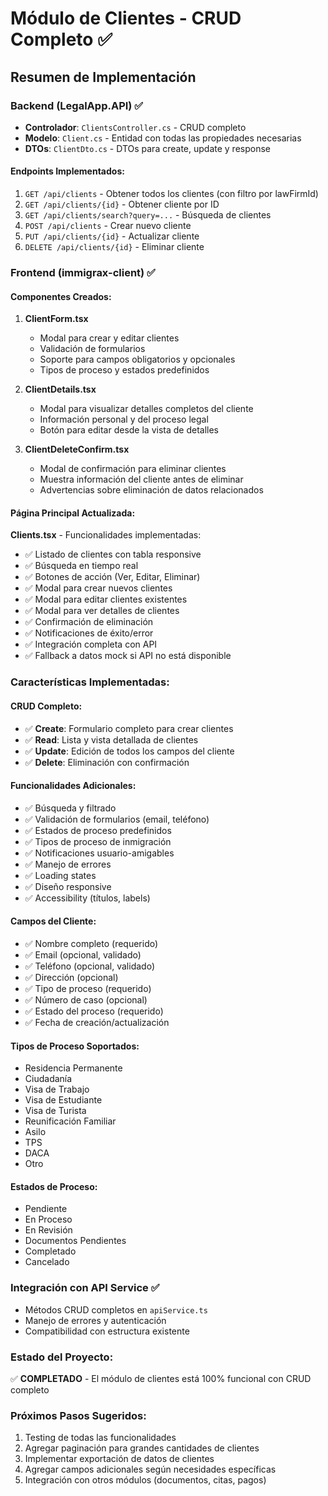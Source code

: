 # Módulo de Clientes - CRUD Completo ✅

## Resumen de Implementación

### Backend (LegalApp.API) ✅
- **Controlador**: `ClientsController.cs` - CRUD completo
- **Modelo**: `Client.cs` - Entidad con todas las propiedades necesarias
- **DTOs**: `ClientDto.cs` - DTOs para create, update y response

#### Endpoints Implementados:
1. `GET /api/clients` - Obtener todos los clientes (con filtro por lawFirmId)
2. `GET /api/clients/{id}` - Obtener cliente por ID
3. `GET /api/clients/search?query=...` - Búsqueda de clientes
4. `POST /api/clients` - Crear nuevo cliente
5. `PUT /api/clients/{id}` - Actualizar cliente
6. `DELETE /api/clients/{id}` - Eliminar cliente

### Frontend (immigrax-client) ✅

#### Componentes Creados:

1. **ClientForm.tsx** 
   - Modal para crear y editar clientes
   - Validación de formularios
   - Soporte para campos obligatorios y opcionales
   - Tipos de proceso y estados predefinidos

2. **ClientDetails.tsx**
   - Modal para visualizar detalles completos del cliente
   - Información personal y del proceso legal
   - Botón para editar desde la vista de detalles

3. **ClientDeleteConfirm.tsx**
   - Modal de confirmación para eliminar clientes
   - Muestra información del cliente antes de eliminar
   - Advertencias sobre eliminación de datos relacionados

#### Página Principal Actualizada:

**Clients.tsx** - Funcionalidades implementadas:
- ✅ Listado de clientes con tabla responsive
- ✅ Búsqueda en tiempo real
- ✅ Botones de acción (Ver, Editar, Eliminar)
- ✅ Modal para crear nuevos clientes
- ✅ Modal para editar clientes existentes
- ✅ Modal para ver detalles de clientes
- ✅ Confirmación de eliminación
- ✅ Notificaciones de éxito/error
- ✅ Integración completa con API
- ✅ Fallback a datos mock si API no está disponible

### Características Implementadas:

#### CRUD Completo:
- ✅ **Create**: Formulario completo para crear clientes
- ✅ **Read**: Lista y vista detallada de clientes
- ✅ **Update**: Edición de todos los campos del cliente
- ✅ **Delete**: Eliminación con confirmación

#### Funcionalidades Adicionales:
- ✅ Búsqueda y filtrado
- ✅ Validación de formularios (email, teléfono)
- ✅ Estados de proceso predefinidos
- ✅ Tipos de proceso de inmigración
- ✅ Notificaciones usuario-amigables
- ✅ Manejo de errores
- ✅ Loading states
- ✅ Diseño responsive
- ✅ Accessibility (títulos, labels)

#### Campos del Cliente:
- ✅ Nombre completo (requerido)
- ✅ Email (opcional, validado)
- ✅ Teléfono (opcional, validado)
- ✅ Dirección (opcional)
- ✅ Tipo de proceso (requerido)
- ✅ Número de caso (opcional)
- ✅ Estado del proceso (requerido)
- ✅ Fecha de creación/actualización

#### Tipos de Proceso Soportados:
- Residencia Permanente
- Ciudadanía
- Visa de Trabajo
- Visa de Estudiante
- Visa de Turista
- Reunificación Familiar
- Asilo
- TPS
- DACA
- Otro

#### Estados de Proceso:
- Pendiente
- En Proceso
- En Revisión
- Documentos Pendientes
- Completado
- Cancelado

### Integración con API Service ✅
- Métodos CRUD completos en `apiService.ts`
- Manejo de errores y autenticación
- Compatibilidad con estructura existente

### Estado del Proyecto:
✅ **COMPLETADO** - El módulo de clientes está 100% funcional con CRUD completo

### Próximos Pasos Sugeridos:
1. Testing de todas las funcionalidades
2. Agregar paginación para grandes cantidades de clientes
3. Implementar exportación de datos de clientes
4. Agregar campos adicionales según necesidades específicas
5. Integración con otros módulos (documentos, citas, pagos)
